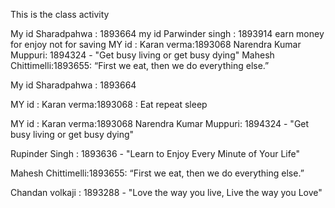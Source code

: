 This is the class activity

My id Sharadpahwa : 1893664
my id Parwinder singh  : 1893914 earn money for enjoy not for saving
MY id : Karan verma:1893068
Narendra Kumar Muppuri: 1894324 - "Get busy living or get busy dying"
Mahesh Chittimelli:1893655: “First we eat, then we do everything else.”

My id Sharadpahwa : 1893664

MY id : Karan verma:1893068 : Eat repeat sleep

MY id : Karan verma:1893068
Narendra Kumar Muppuri: 1894324 - "Get busy living or get busy dying"

Rupinder Singh : 1893636 - "Learn to Enjoy Every Minute of Your Life"


Mahesh Chittimelli:1893655: “First we eat, then we do everything else.”

Chandan volkaji : 1893288 - "Love the way you live, Live the way you Love"






